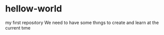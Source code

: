 # hellow-world
my fırst reposıtory
We need to have some thıngs to create and learn at the current tıme
